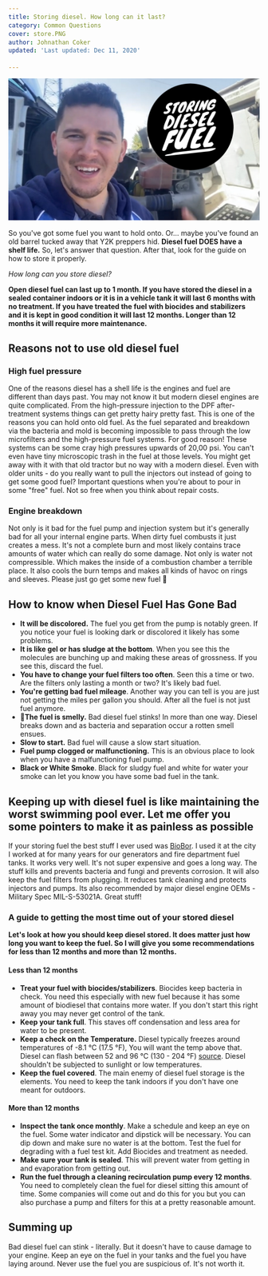 ```yaml
---
title: Storing diesel. How long can it last?
category: Common Questions
cover: store.PNG
author: Johnathan Coker
updated: 'Last updated: Dec 11, 2020'

---
```

![toolbox and truck](./store.PNG)

So you've got some fuel you want to hold onto. Or... maybe you've found an old barrel tucked away that Y2K preppers hid. **Diesel fuel DOES have a shelf life.** So, let's answer that question. After that, look for the guide on how to store it properly.

_How long can you store diesel?_

**Open diesel fuel can last up to 1 month. If you have stored the diesel in a sealed container indoors or it is in a vehicle tank it will last 6 months with no treatment. If you have treated the fuel with biocides and stabilizers and it is kept in good condition it will last 12 months. Longer than 12 months it will require more maintenance.**

## Reasons not to use old diesel fuel

### High fuel pressure

One of the reasons diesel has a shell life is the engines and fuel are different than days past. You may not know it but modern diesel engines are quite complicated. From the high-pressure injection to the DPF after-treatment systems things can get pretty hairy pretty fast. This is one of the reasons you can hold onto old fuel. As the fuel separated and breakdown via the bacteria and mold is becoming impossible to pass through the low microfilters and the high-pressure fuel systems. For good reason! These systems can be some cray high pressures upwards of 20,00 psi. You can't even have tiny microscopic trash in the fuel at those levels. You might get away with it with that old tractor but no way with a modern diesel. Even with older units - do you really want to pull the injectors out instead of going to get some good fuel? Important questions when you're about to pour in some "free" fuel. Not so free when you think about repair costs.

### Engine breakdown

Not only is it bad for the fuel pump and injection system but it's generally bad for all your internal engine parts. When dirty fuel combusts it just creates a mess. It's not a complete burn and most likely contains trace amounts of water which can really do some damage. Not only is water not compressible. Which makes the inside of a combustion chamber a terrible place. It also cools the burn temps and makes all kinds of havoc on rings and sleeves. Please just go get some new fuel 🙏

## How to know when Diesel Fuel Has Gone Bad

* **It will be discolored.** The fuel you get from the pump is notably green. If you notice your fuel is looking dark or discolored it likely has some problems.
* **It is like gel or has sludge at the bottom**. When you see this the molecules are bunching up and making these areas of grossness. If you see this, discard the fuel.
* **You have to change your fuel filters too often**. Seen this a time or two. Are the filters only lasting a month or two? It's likely bad fuel.
* **You're getting bad fuel mileage**. Another way you can tell is you are just not getting the miles per gallon you should. After all the fuel is not just fuel anymore.
* 👃**The fuel is smelly.** Bad diesel fuel stinks! In more than one way. Diesel breaks down and as bacteria and separation occur a rotten smell ensues.
* **Slow to start.** Bad fuel will cause a slow start situation.
* **Fuel pump clogged or malfunctioning.** This is an obvious place to look when you have a malfunctioning fuel pump.
* **Black or White Smoke**. Black for sludgy fuel and white for water your smoke can let you know you have some bad fuel in the tank.

## Keeping up with diesel fuel is like maintaining the worst swimming pool ever. Let me offer you some pointers to make it as painless as possible

If your storing fuel the best stuff I ever used was [BioBor](https://amzn.to/2U5AEn2). I used it at the city I worked at for many years for our generators and fire department fuel tanks. It works very well. It's not super expensive and goes a long way. The stuff kills and prevents bacteria and fungi and prevents corrosion. It will also keep the fuel filters from plugging. It reduces tank cleaning and protects injectors and pumps. Its also recommended by major diesel engine OEMs - Military Spec MIL-S-53021A. Great stuff!

### A guide to getting the most time out of your stored diesel

**Let's look at how you should keep diesel stored. It does matter just how long you want to keep the fuel. So I will give you some recommendations for less than 12 months and more than 12 months.**

#### Less than 12 months

* **Treat your fuel with biocides/stabilizers**. Biocides keep bacteria in check. You need this especially with new fuel because it has some amount of biodiesel that contains more water. If you don't start this right away you may never get control of the tank.
* **Keep your tank full**. This staves off condensation and less area for water to be present.
* **Keep a check on the Temperature.** Diesel typically freezes around temperatures of -8.1 °C (17.5 °F), You will want the temp above that. Diesel can flash between 52 and 96 °C (130 - 204 °F) [source](http://knowhow.napaonline.com/at-what-temperature-does-diesel-fuel-gel/#:\~:text=It's%20right%20at%20the%20freezing,how%20colder%20weather%20affects%20fuel). Diesel shouldn't be subjected to sunlight or low temperatures.
* **Keep the fuel covered**. The main enemy of diesel fuel storage is the elements. You need to keep the tank indoors if you don't have one meant for outdoors.

#### More than 12 months

* **Inspect the tank once monthly**. Make a schedule and keep an eye on the fuel. Some water indicator and dipstick will be necessary. You can dip down and make sure no water is at the bottom. Test the fuel for degrading with a fuel test kit. Add Biocides and treatment as needed.
* **Make sure your tank is sealed**. This will prevent water from getting in and evaporation from getting out.
* **Run the fuel through a cleaning recirculation pump every 12 months**. You need to completely clean the fuel for diesel sitting this amount of time. Some companies will come out and do this for you but you can also purchase a pump and filters for this at a pretty reasonable amount.

## Summing up

Bad diesel fuel can stink - literally. But it doesn't have to cause damage to your engine. Keep an eye on the fuel in your tanks and the fuel you have laying around. Never use the fuel you are suspicious of. It's not worth it.